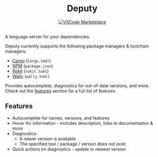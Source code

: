 <!-- markdownlint-disable MD033 -->
<!-- markdownlint-disable MD041 -->

<h1 align="center">Deputy</h1>

<div align="center">
  <a href="https://marketplace.visualstudio.com/items?itemName=filiptibell.deputy">
  <img src="https://vsmarketplacebadges.dev/version/filiptibell.deputy.png" alt="VSCode Marketplace" />
  </a>
</div>

<br/>

A language server for your dependencies.

Deputy currently supports the following package managers & toolchain managers:

- [Cargo](https://crates.io) (`Cargo.toml`)
- [NPM](https://www.npmjs.com) (`package.json`)
- [Rokit](https://github.com/rojo-rbx/rokit) (`rokit.toml`)
- [Wally](https://github.com/UpliftGames/wally) (`wally.toml`)

Provides autocomplete, diagnostics for out-of-date versions, and more. <br/>
Check out the [features](#features) section for a full list of features.

## Features

- Autocomplete for names, versions, and features
- Hover for information - includes description, links to documentation & more
- Diagnostics:
  - A newer version is available
  - The specified tool / package / version does not exist
- Quick actions on diagnostics - update to newest version
